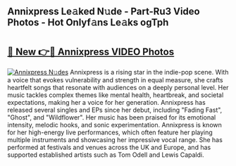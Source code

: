 ## Annixpress Le𝚊ked N𝚞de - Part-Ru3 Video Photos - Hot Onlyf𝚊ns Le𝚊ks ogTph

# <h2><a href="http://ab54032.deff.icu/?id=Annixpress">🔗 New 👉🔴 Annixpress VIDEO Photos</a></h2>

[![Annixpress N𝚞des](https://i.imgur.com/rIISA9y.gif)](http://ab54032.deff.icu/?id=Annixpress)
Annixpress is a rising star in the indie-pop scene. With a voice that evokes vulnerability and strength in equal measure, she crafts heartfelt songs that resonate with audiences on a deeply personal level. Her music tackles complex themes like mental health, heartbreak, and societal expectations, making her a voice for her generation. Annixpress has released several singles and EPs since her debut, including "Fading Fast", "Ghost", and "Wildflower". Her music has been praised for its emotional intensity, melodic hooks, and sonic experimentation. Annixpress is known for her high-energy live performances, which often feature her playing multiple instruments and showcasing her impressive vocal range. She has performed at festivals and venues across the UK and Europe, and has supported established artists such as Tom Odell and Lewis Capaldi.
